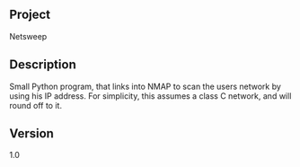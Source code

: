 ## Project 

Netsweep 

## Description

Small Python program, that links into NMAP to
scan the users network by using his IP address.
For simplicity, this assumes a class C network, and
will round off to it.

## Version
1.0
